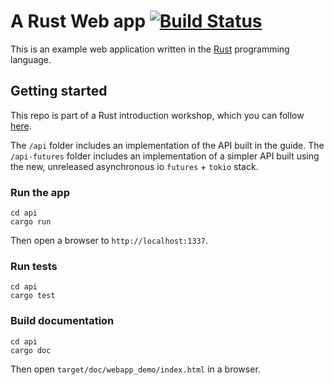 # A Rust Web app [![Build Status](https://travis-ci.org/KodrAus/rust-webapp.svg?branch=master)](https://travis-ci.org/KodrAus/rust-webapp)

This is an example web application written in the [Rust](https://www.rust-lang.org) programming language.

## Getting started

This repo is part of a Rust introduction workshop, which you can follow [here](https://www.gitbook.com/book/kodraus/rust-webapp/details).

The `/api` folder includes an implementation of the API built in the guide. The `/api-futures` folder includes an implementation of a simpler API built using the new, unreleased asynchronous io `futures` + `tokio` stack.

### Run the app

```
cd api
cargo run
```

Then open a browser to `http://localhost:1337`.

### Run tests

```
cd api
cargo test
```

### Build documentation

```
cd api
cargo doc
```

Then open `target/doc/webapp_demo/index.html` in a browser.
